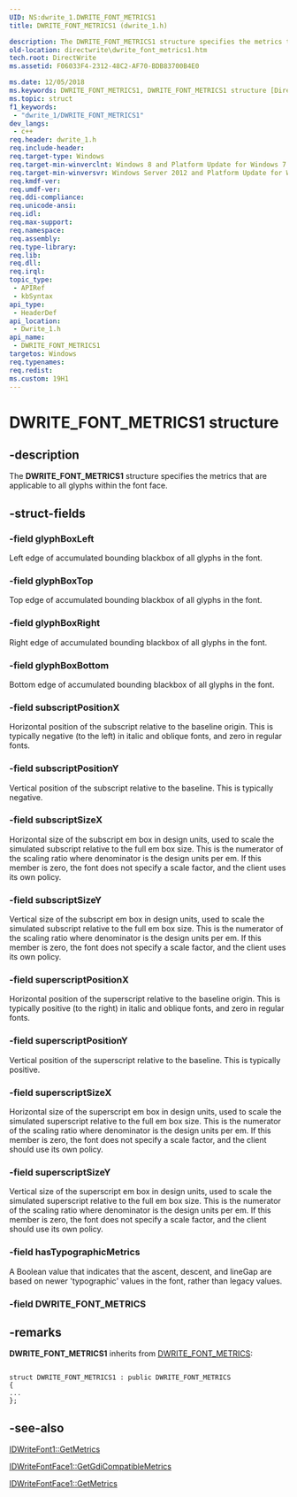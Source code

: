 ```yaml
---
UID: NS:dwrite_1.DWRITE_FONT_METRICS1
title: DWRITE_FONT_METRICS1 (dwrite_1.h)

description: The DWRITE_FONT_METRICS1 structure specifies the metrics that are applicable to all glyphs within the font face.
old-location: directwrite\dwrite_font_metrics1.htm
tech.root: DirectWrite
ms.assetid: F06033F4-2312-48C2-AF70-BDB83700B4E0

ms.date: 12/05/2018
ms.keywords: DWRITE_FONT_METRICS1, DWRITE_FONT_METRICS1 structure [Direct Write], directwrite.dwrite_font_metrics1, dwrite_1/DWRITE_FONT_METRICS1
ms.topic: struct
f1_keywords: 
 - "dwrite_1/DWRITE_FONT_METRICS1"
dev_langs:
 - c++
req.header: dwrite_1.h
req.include-header: 
req.target-type: Windows
req.target-min-winverclnt: Windows 8 and Platform Update for Windows 7 [desktop apps only]
req.target-min-winversvr: Windows Server 2012 and Platform Update for Windows Server 2008 R2 [desktop apps only]
req.kmdf-ver: 
req.umdf-ver: 
req.ddi-compliance: 
req.unicode-ansi: 
req.idl: 
req.max-support: 
req.namespace: 
req.assembly: 
req.type-library: 
req.lib: 
req.dll: 
req.irql: 
topic_type:
 - APIRef
 - kbSyntax
api_type:
 - HeaderDef
api_location:
 - Dwrite_1.h
api_name:
 - DWRITE_FONT_METRICS1
targetos: Windows
req.typenames: 
req.redist: 
ms.custom: 19H1
---
```


# DWRITE_FONT_METRICS1 structure


## -description


The <b>DWRITE_FONT_METRICS1</b> structure specifies the metrics that are applicable to all glyphs within the font face.


## -struct-fields




### -field glyphBoxLeft

Left edge of accumulated bounding blackbox of all glyphs in the font.


### -field glyphBoxTop

Top edge of accumulated bounding blackbox of all glyphs in the font.


### -field glyphBoxRight

Right edge of accumulated bounding blackbox of all glyphs in the font.


### -field glyphBoxBottom

Bottom edge of accumulated bounding blackbox of all glyphs in the font.


### -field subscriptPositionX

Horizontal position of the subscript relative to the baseline origin. This is typically negative (to the left) in italic and oblique fonts, and zero in regular fonts.


### -field subscriptPositionY

Vertical position of the subscript relative to the baseline. This is typically negative.


### -field subscriptSizeX

Horizontal size of the subscript em box in design units, used to scale the simulated subscript relative to the full em box size. This is the numerator of the scaling ratio where denominator is the design units per em. If this member is zero, the font does not specify a scale factor, and the client uses its own policy.


### -field subscriptSizeY

Vertical size of the subscript em box in design units, used to scale the simulated subscript relative to the full em box size. This is the numerator of the scaling ratio where denominator is the design units per em. If this member is zero, the font does not specify a scale factor, and the client uses its own policy.


### -field superscriptPositionX

Horizontal position of the superscript relative to the baseline origin. This is typically positive (to the right) in italic and oblique fonts, and zero in regular fonts.


### -field superscriptPositionY

Vertical position of the superscript relative to the baseline. This is typically positive.


### -field superscriptSizeX

Horizontal size of the superscript em box in design units, used to scale the simulated superscript relative to the full em box size. This is the numerator of the scaling ratio where denominator is the design units per em. If this member is zero, the font does not specify a scale factor, and the client should use its own policy.


### -field superscriptSizeY

Vertical size of the superscript em box in design units, used to scale the simulated superscript relative to the full em box size. This is the numerator of the scaling ratio where denominator is the design units per em. If this member is zero, the font does not specify a scale factor, and the client should use its own policy.


### -field hasTypographicMetrics

A Boolean value that indicates that the ascent, descent, and lineGap are based on newer 'typographic' values in the font, rather than legacy values.


### -field DWRITE_FONT_METRICS

 




## -remarks



<b>DWRITE_FONT_METRICS1</b> inherits from <a href="/windows/win32/api/dwrite/ns-dwrite-dwrite_font_metrics">DWRITE_FONT_METRICS</a>:

<pre class="syntax" xml:space="preserve"><code>
struct DWRITE_FONT_METRICS1 : public DWRITE_FONT_METRICS
{
...
};</code></pre>



## -see-also




<a href="/windows/win32/api/dwrite_1/nf-dwrite_1-idwritefont1-getmetrics">IDWriteFont1::GetMetrics</a>



<a href="/windows/win32/api/dwrite_1/nf-dwrite_1-idwritefontface1-getgdicompatiblemetrics">IDWriteFontFace1::GetGdiCompatibleMetrics</a>



<a href="/windows/win32/api/dwrite_1/nf-dwrite_1-idwritefontface1-getmetrics">IDWriteFontFace1::GetMetrics</a>
 

 

